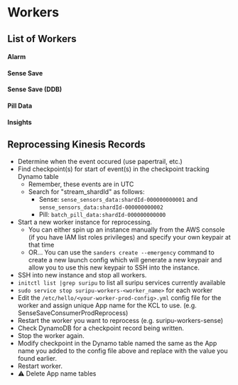 # Workers

## List of Workers
#### Alarm

#### Sense Save

#### Sense Save (DDB)

#### Pill Data

#### Insights

## Reprocessing Kinesis Records
* Determine when the event occured (use papertrail, etc.)
* Find checkpoint(s) for start of event(s) in the checkpoint tracking Dynamo table
  * Remember, these events are in UTC
  * Search for "stream_shardId" as follows:
    * Sense: `sense_sensors_data:shardId-000000000001` and `sense_sensors_data:shardId-000000000002`
    * Pill: `batch_pill_data:shardId-000000000000`
* Start a new worker instance for reprocessing.
  * You can either spin up an instance manually from the AWS console (if you have IAM list roles privileges) and specify your own keypair at that time
  * OR... You can use the `sanders create --emergency` command to create a new launch config which will generate a new keypair and allow you to use this new keypair to SSH into the instance. 
* SSH into new instance and stop all workers.
 * `initctl list |grep suripu` to list all suripu services currently available 
 * `sudo service stop suripu-workers-<worker_name>` for each worker 
* Edit the `/etc/hello/<your-worker-prod-config>.yml` config file for the worker and assign unique App name for the KCL to use. (e.g. SenseSaveConsumerProdReprocess)
* Restart the worker you want to reprocess (e.g. suripu-workers-sense)
* Check DynamoDB for a checkpoint record being written.
* Stop the worker again.
* Modify checkpoint in the Dynamo table named the same as the App name you added to the config file above and replace with the value you found earlier. 
* Restart worker. 
* :warning: Delete App name tables

